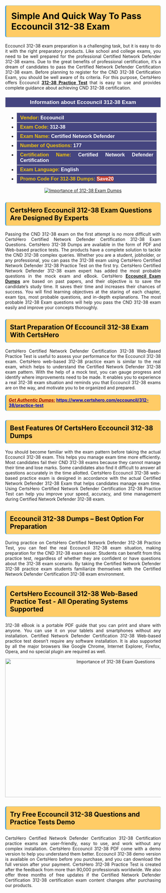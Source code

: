 <h1><strong><span style="display:block; color:#000000; background:#ffcc66; border: 0.5px solid #AED6F1 ; border-left: 3px solid #3498DB; padding: .6em; border-radius: 6px;">Simple And Quick Way To Pass Eccouncil 312-38 Exam</span></strong></h1>

<p style="text-align: justify;">Eccouncil 312-38 exam preparation is a challenging task, but it is easy to do it with the right preparatory products. Like school and college exams, you need to be well prepared for the professional Certified Network Defender 312-38 exams. Due to the great benefits of professional certification, it’s a dream of candidates to pass the Certified Network Defender Certification 312-38 exam. Before planning to register for the CND 312-38 Certification Exam, you should be well aware of its criteria. For this purpose, CertsHero offers Eccouncil <a href="https://www.certshero.com/eccouncil/312-38"><strong>312-38 Practice Test</strong></a> that is easy to use and provides complete guidance about achieving CND 312-38 certification.</p>

<h3 style="background: #454580; border: 1px solid rgb(204, 204, 204); padding: 5px 10px; text-align: center;"><span style="color:#ffffff;"><span style="font-size:11pt"><span style="line-height:normal"><span style="font-family:Calibri,sans-serif"><b><span style="font-size:13.0pt"><span cambria="">Information about Eccouncil 312-38 Exam</span></span></b></span></span></span></span></h3>

<ul>
	<li style="margin:0cm 10pt">
	<div style="background:#454580; border: 1px solid rgb(204, 204, 204); padding: 5px 10px; text-align: justify;"><span style="font-size:11pt"><span style="line-height:normal"><span style="tab-stops:list 36.0pt"><span style="font-fam ily:Calibri,sans-serif"><b><span style="font-size:12.0pt"><span new="" roman="" style="font-family:" times=""><span style="color:#f1c40f;">Vendor:</span> <span style="color:#ffffff;">Eccouncil</span></span></span></b></span></span></span></span></div>
	</li>
	<li style="margin:0cm 10pt">
	<div style="background: #454580; border: 1px solid rgb(204, 204, 204); padding: 5px 10px; text-align: justify;"><span style="font-size:11pt"><span style="line-height:normal"><span style="tab-stops:list 36.0pt"><span style="font-family:Calibri,sans-serif"><b><span style="font-size:12.0pt"><span new="" roman="" style="font-family:" times=""><span style="color:#f1c40f;">Exam Code:</span> <span style="color:#ffffff;">312-38</span></span></span></b></span></span></span></span></div>
	</li>
	<li style="margin:0cm 10pt">
	<div style="background: #454580; border: 1px solid rgb(204, 204, 204); padding: 5px 10px; text-align: justify;"><span style="font-size:11pt"><span style="line-height:normal"><span style="tab-stops:list 36.0pt"><span style="font-family:Calibri,sans-serif"><b><span style="font-size:12.0pt"><span new="" roman="" style="font-family:" times=""><span style="color:#f1c40f;">Exam Name:</span> <span style="color:#ffffff;">Certified Network Defender</span></span></span></b></span></span></span></span></div>
	</li>
	<li style="margin:0cm 10pt">
	<div style="background: #454580; border: 1px solid rgb(204, 204, 204); padding: 5px 10px;"><span style="font-size:11pt"><span style="line-height:normal"><span style="tab-stops:list 36.0pt"><span style="font-family:Calibri,sans-serif"><b><span style="font-size:12.0pt"><span new="" roman="" style="font-family:" times=""><span style="color:#f1c40f;">Number of Questions: </span><span style="color:#ffffff;">177</span></span></span></b></span></span></span></span></div>
	</li>
	<li style="margin:0cm 10pt">
	<div style="background: #454580; border: 1px solid rgb(204, 204, 204); padding: 5px 10px; text-align: justify;"><span style="font-size:11pt"><span style="line-height:normal"><span style="tab-stops:list 36.0pt"><span style="font-family:Calibri,sans-serif"><b><span style="font-size:12.0pt"><span new="" roman="" style="font-family:" times=""><span style="color:#f1c40f;">Certification Name:</span> <span style="color:#ffffff;">Certified Network Defender Certification</span></span></span></b></span></span></span></span></div>
	</li>
	<li style="margin:0cm 10pt">
	<div style="background: #454580; border: 1px solid rgb(204, 204, 204); padding: 5px 10px; text-align: justify;"><span style="font-size:11pt"><span style="line-height:normal"><span style="tab-stops:list 36.0pt"><span style="font-family:Calibri,sans-serif"><b><span style="font-size:12.0pt"><span new="" roman="" style="font-family:" times=""><span style="color:#f1c40f;">Exam Language:</span> <span style="color:#ffffff;">English</span></span></span></b></span></span></span></span></div>
	</li>
	<li style="margin:0cm 10pt">
	<div style="background: #454580; border: 1px solid rgb(204, 204, 204); padding: 5px 10px;"><span style="font-size:11pt"><span style="line-height:normal"><span style="tab-stops:list 36.0pt"><span style="font-family:Calibri,sans-serif"><b><span style="font-size:12.0pt"><span new="" roman="" style="font-family:" times=""><span style="color:#f1c40f;">Promo Code For 312-38 Dumps: </span><span style="color:#ffffff;"><span style="background-color:#c0392b;">Save20</span></span></span></span></b></span></span></span></span></div>
	</li>
</ul>

<p style="text-align: center;"><a href="https://www.certshero.com/eccouncil/312-38" rel="NOFOLLOW"><img alt="Importance of 312-38 Exam Dumps" src="https://i.imgur.com/UZuq4Dk.jpeg" /></a></p>

<h2><strong><span style="display:block; color:#000000; background:#ffcc66; border: 0.5px solid #AED6F1 ; border-left: 3px solid #3498DB; padding: .6em; border-radius: 6px;">CertsHero Eccouncil 312-38 Exam Questions Are Designed By Experts</span></strong></h2>

<p style="text-align: justify;">Passing the CND 312-38 exam on the first attempt is no more difficult with CertsHero Certified Network Defender Certification 312-38 Exam Questions. CertsHero 312-38 Dumps are available in the form of PDF and Web-based practice tests. The products have a complete solution to tackle the CND 312-38 complex queries. Whether you are a student, jobholder, or any professional, you can pass the 312-38 exam using CertsHero Certified Network Defender 312-38 Practice Test on the first try. CertsHero Certified Network Defender 312-38 exam expert has added the most probable questions in the mock exam and eBook. CertsHero <a href="https://www.certshero.com/eccouncil"><strong>Eccouncil Exam Dumps</strong></a> are based on past papers, and their objective is to save the candidate’s study time. It saves their time and increases their chances of success. You will find learning objectives at the staring of each chapter, exam tips, most probable questions, and in-depth explanations. The most probable 312-38 Exam questions will help you pass the CND 312-38 exam easily and improve your concepts thoroughly.</p>

<h2><strong><span style="display:block; color:#000000; background:#ffcc66; border: 0.5px solid #AED6F1 ; border-left: 3px solid #3498DB; padding: .6em; border-radius: 6px;">Start Preparation Of Eccouncil 312-38 Exam With CertsHero</span></strong></h2>

<p style="text-align: justify;">CertsHero Certified Network Defender Certification 312-38 Web-Based Practice Test is useful to assess your performance for the Eccouncil 312-38 exam. CertsHero web-based 312-38 practice exam is similar to the real exam, which helps to understand the Certified Network Defender 312-38 exam pattern. With the help of a mock test, you can gauge progress and identify where improvements need to be made. It enables you to experience a real 312-38 exam situation and reminds you that Eccouncil 312-38 exams are on the way, and motivate you to be organized and prepared.</p>

<p><strong><span style="display:block; color:#990000; background:#ffcc66; border: 0.5px solid #AED6F1 ; border-left: 3px solid #3498DB; padding: .6em; border-radius: 6px;"><span style="font-size:14px;"><u><i>Get Authentic Dumps:</i></u></span> <a href="https://www.certshero.com/eccouncil/312-38/practice-test"><span style="color:#0000cc;">https://www.certshero.com/eccouncil/312-38/practice-test</span></a></span></strong></p>

<h2><strong><span style="display:block; color:#000000; background:#ffcc66; border: 0.5px solid #AED6F1 ; border-left: 3px solid #3498DB; padding: .6em; border-radius: 6px;">Best Features Of CertsHero Eccouncil 312-38 Dumps</span></strong></h2>

<p style="text-align: justify;">You should become familiar with the exam pattern before taking the actual Eccouncil 312-38 exam. This helps you manage exam time more efficiently. Most candidates fail their CND 312-38 exams because they cannot manage their time and lose marks. Some candidates also find it difficult to answer all questions accurately in the time allotted. CertsHero Eccouncil 312-38 web-based practice exam is designed in accordance with the actual Certified Network Defender 312-38 Exam that helps candidates manage exam time. Using CertsHero Certified Network Defender Certification 312-38 Practice Test can help you improve your speed, accuracy, and time management during Certified Network Defender 312-38 exam.</p>

<h2><strong><span style="display:block; color:#000000; background:#ffcc66; border: 0.5px solid #AED6F1 ; border-left: 3px solid #3498DB; padding: .6em; border-radius: 6px;">Eccouncil 312-38 Dumps – Best Option For Preparation</span></strong></h2>

<p style="text-align: justify;">During practice on CertsHero Certified Network Defender 312-38 Practice Test, you can feel the real Eccouncil 312-38 exam situation, making preparation for the CND 312-38 exam easier. Students can benefit from this practice test, regardless of whether they are confident or have questions about the 312-38 exam scenario. By taking the Certified Network Defender 312-38 practice exam students familiarize themselves with the Certified Network Defender Certification 312-38 exam environment.</p>

<h2><strong><span style="display:block; color:#000000; background:#ffcc66; border: 0.5px solid #AED6F1 ; border-left: 3px solid #3498DB; padding: .6em; border-radius: 6px;">CertsHero Eccouncil 312-38 Web-Based Practice Test - All Operating Systems Supported</span></strong></h2>

<p style="text-align: justify;">312-38 eBook is a portable PDF guide that you can print and share with anyone. You can use it on your tablets and smartphones without any installation. Certified Network Defender Certification 312-38 Web-based practice test doesn’t require any software installation. It is also supported by all the major browsers like Google Chrome, Internet Explorer, Firefox, Opera, and no special plugin are required as well.</p>

<p style="text-align: center;"><a href="https://www.certshero.com/product-detail/312-38" rel="NOFOLLOW"><img alt="Importance of 312-38 Exam Questions" height="450" src="https://i.redd.it/vixpkfso1g981.jpg" width="700" /></a></p>

<h2><strong><span style="display:block; color:#000000; background:#ffcc66; border: 0.5px solid #AED6F1 ; border-left: 3px solid #3498DB; padding: .6em; border-radius: 6px;">Try Free Eccouncil 312-38 Questions and Practice Tests Demo</span></strong></h2>

<p style="text-align: justify;">CertsHero Certified Network Defender Certification 312-38 Certification practice exams are user-friendly, easy to use, and work without any complex installation. CertsHero Eccouncil 312-38 PDF come with a demo version to help you understand them better. Eccouncil 312-38 demo version is available on CertsHero before you purchase, and you can download the full version after your payment. CertsHero 312-38 Practice Test is created after the feedback from more than 90,000 professionals worldwide. We also offer three months of free updates if the Certified Network Defender Certification 312-38 certification exam content changes after purchasing our products.</p>
